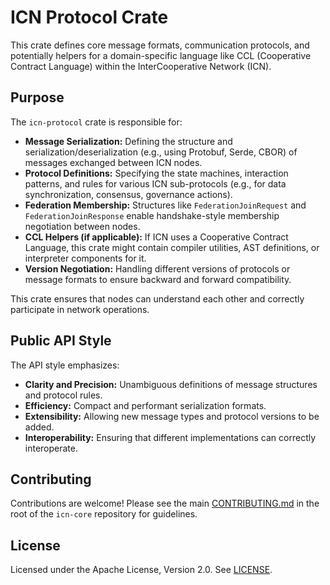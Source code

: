 # ICN Protocol Crate

This crate defines core message formats, communication protocols, and potentially helpers for a domain-specific language like CCL (Cooperative Contract Language) within the InterCooperative Network (ICN).

## Purpose

The `icn-protocol` crate is responsible for:

*   **Message Serialization:** Defining the structure and serialization/deserialization (e.g., using Protobuf, Serde, CBOR) of messages exchanged between ICN nodes.
*   **Protocol Definitions:** Specifying the state machines, interaction patterns, and rules for various ICN sub-protocols (e.g., for data synchronization, consensus, governance actions).
*   **Federation Membership:** Structures like `FederationJoinRequest` and `FederationJoinResponse` enable handshake-style membership negotiation between nodes.
*   **CCL Helpers (if applicable):** If ICN uses a Cooperative Contract Language, this crate might contain compiler utilities, AST definitions, or interpreter components for it.
*   **Version Negotiation:** Handling different versions of protocols or message formats to ensure backward and forward compatibility.

This crate ensures that nodes can understand each other and correctly participate in network operations.

## Public API Style

The API style emphasizes:

*   **Clarity and Precision:** Unambiguous definitions of message structures and protocol rules.
*   **Efficiency:** Compact and performant serialization formats.
*   **Extensibility:** Allowing new message types and protocol versions to be added.
*   **Interoperability:** Ensuring that different implementations can correctly interoperate.

## Contributing

Contributions are welcome! Please see the main [CONTRIBUTING.md](../../CONTRIBUTING.md) in the root of the `icn-core` repository for guidelines.

## License

Licensed under the Apache License, Version 2.0. See [LICENSE](../../LICENSE). 